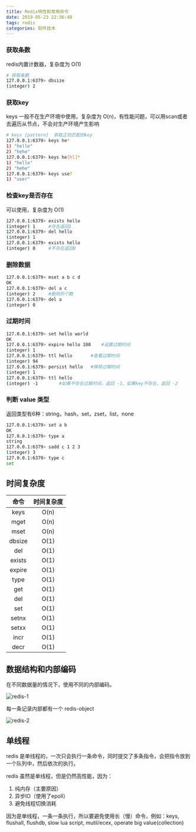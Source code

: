 ```yaml
---
title: Redis特性和常用命令
date: 2019-05-23 22:36:48
tags: redis
categories: 软件技术
---
```


### 获取条数

redis内置计数器，复杂度为 O(1)

```bash
# 获取条数
127.0.0.1:6379> dbsize
(integer) 2
```

### 获取key

keys 一般不在生产环境中使用，复杂度为 O(n)，有性能问题，可以用scan或者去遍历从节点，不会对生产环境产生影响

```bash
# keys [pattern]  获取正则匹配的key
127.0.0.1:6379> keys he*
1) "hello"
2) "hehe"
127.0.0.1:6379> keys he[hl]*
1) "hello"
2) "hehe"
127.0.0.1:6379> keys use?
1) "user"
```

### 检查key是否存在

可以使用，复杂度为 O(1)

```bash
127.0.0.1:6379> exists hello
(integer) 1     #存在返回1
127.0.0.1:6379> del hello
(integer) 1
127.0.0.1:6379> exists hello
(integer) 0     #不存在返回0
```

### 删除数据

```bash
127.0.0.1:6379> mset a b c d
OK
127.0.0.1:6379> del a c
(integer) 2     #删除的个数
127.0.0.1:6379> del a
(integer) 0
```

### 过期时间

```bash
127.0.0.1:6379> set hello world
OK
127.0.0.1:6379> expire hello 100    #设置过期时间
(integer) 1
127.0.0.1:6379> ttl hello       #查看过期时间
(integer) 94
127.0.0.1:6379> persist hello   #移除过期时间
(integer) 1
127.0.0.1:6379> ttl hello
(integer) -1        #如果不存在过期时间，返回 -1，如果key不存在，返回 -2
```

### 判断 value 类型

返回类型有6种：string，hash，set，zset，list，none

```bash
127.0.0.1:6379> set a b
OK
127.0.0.1:6379> type a
string
127.0.0.1:6379> sadd c 1 2 3
(integer) 3
127.0.0.1:6379> type c
set
```

## 时间复杂度

命令   | 时间复杂度
:-----:|:------:
keys   |  O(n)
mget   |  O(n)
mset   |  O(n)
dbsize |  O(1)
del    |  O(1)
exists |  O(1)
expire |  O(1)
type   |  O(1)
get    |  O(1)
del    |  O(1)
set    |  O(1)
setnx  |  O(1)
setxx  |  O(1)
incr   |  O(1)
decr   |  O(1)

## 数据结构和内部编码

在不同数据量的情况下，使用不同的内部编码。

![redis-1](https://gcore.jsdelivr.net/gh/Nayacco/cdn@master/blog/redis-1.png)

每一条记录内部都有一个 redis-object

![redis-2](https://gcore.jsdelivr.net/gh/Nayacco/cdn@master/blog/redis-2.png)

## 单线程

redis 是单线程的，一次只会执行一条命令，同时提交了多条指令，会把指令放到一个队列中，然后依次的执行。

redis 虽然是单线程，但是仍然高性能，因为：

1. 纯内存（主要原因）
2. 异步IO（使用了epoll）
3. 避免线程切换消耗

因为是单线程，一条一条执行，所以要避免使用长（慢）命令，例如：keys, flushall, flushdb, slow lua script, mutil/ecex, operate big value(collection)